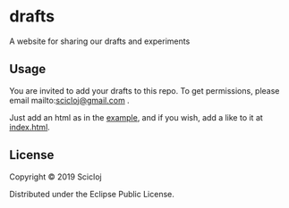 # drafts
A website for sharing our drafts and experiments

## Usage

You are invited to add your drafts to this repo.
To get permissions, please email mailto:scicloj@gmail.com .

Just add an html as in the [example](./example), and if you wish, add a like to it at [index.html](index.html).

## License

Copyright © 2019 Scicloj

Distributed under the Eclipse Public License.
